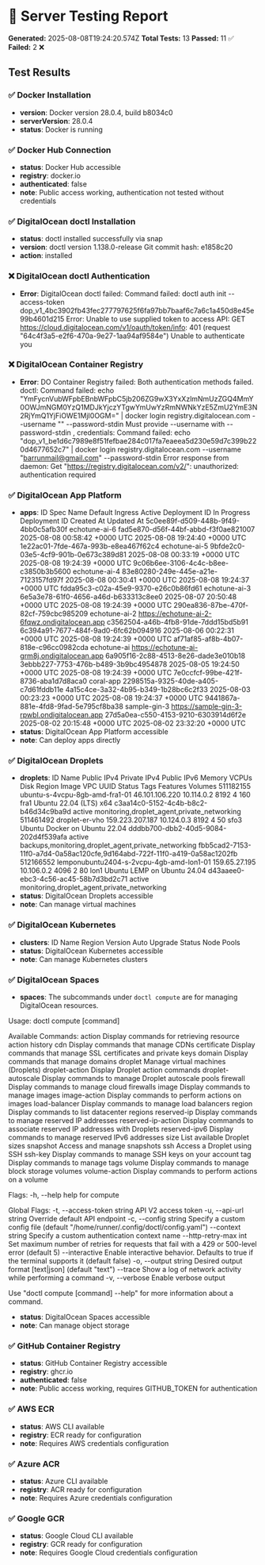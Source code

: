 # 🚀 Server Testing Report

**Generated:** 2025-08-08T19:24:20.574Z
**Total Tests:** 13
**Passed:** 11 ✅
**Failed:** 2 ❌

## Test Results

### ✅ Docker Installation

- **version**: Docker version 28.0.4, build b8034c0
- **serverVersion**: 28.0.4
- **status**: Docker is running

### ✅ Docker Hub Connection

- **status**: Docker Hub accessible
- **registry**: docker.io
- **authenticated**: false
- **note**: Public access working, authentication not tested without credentials

### ✅ DigitalOcean doctl Installation

- **status**: doctl installed successfully via snap
- **version**: doctl version 1.138.0-release
Git commit hash: e1858c20
- **action**: installed

### ❌ DigitalOcean doctl Authentication

- **Error**: DigitalOcean doctl failed: Command failed: doctl auth init --access-token dop_v1_4bc3902fb43fec277797625f6fa97bb7baaf6c7a6c1a450d8e45e99b4601d215
Error: Unable to use supplied token to access API: GET https://cloud.digitalocean.com/v1/oauth/token/info: 401 (request "64c4f3a5-e2f6-470a-9e27-1aa94af9584e") Unable to authenticate you


### ❌ DigitalOcean Container Registry

- **Error**: DO Container Registry failed: Both authentication methods failed. doctl: Command failed: echo "YmFycnVubWFpbEBnbWFpbC5jb206ZG9wX3YxXzlmNmUzZGQ4MmY0OWJmNGM0YzQ1MDJkYjczYTgwYmUwYzRmNWNkYzE5ZmU2YmE3N2RjYmQ1YjFiOWE1MjI0OGM=" | docker login registry.digitalocean.com --username "" --password-stdin
Must provide --username with --password-stdin
, credentials: Command failed: echo "dop_v1_be1d6c7989e8f51fefbae284c017fa7eaeea5d230e59d7c399b220d4677652c7" | docker login registry.digitalocean.com --username "barrunmail@gmail.com" --password-stdin
Error response from daemon: Get "https://registry.digitalocean.com/v2/": unauthorized: authentication required


### ✅ DigitalOcean App Platform

- **apps**: ID                                      Spec Name        Default Ingress                                   Active Deployment ID                    In Progress Deployment ID               Created At                       Updated At
5c0ee89f-d509-448b-9f49-4bb0c5afb30f    echotune-ai-6                                                                                              fad5e870-d56f-44bf-abbd-f3f0ae821007    2025-08-08 00:58:42 +0000 UTC    2025-08-08 19:24:40 +0000 UTC
1e22ac01-7fde-467a-993b-e8ea467f62c4    echotune-ai-5                                                                                              9bfde2c0-03e5-4cf9-901b-0e673c389d81    2025-08-08 00:33:19 +0000 UTC    2025-08-08 19:24:39 +0000 UTC
9c06b6ee-3106-4c4c-b8ee-c3850b3b5600    echotune-ai-4                                                                                              83e80280-249e-445e-a21e-7123157fd97f    2025-08-08 00:30:41 +0000 UTC    2025-08-08 19:24:37 +0000 UTC
fdda95c3-c02a-45e9-9370-e26c0b86fd61    echotune-ai-3                                                                                              6e5a3e78-61f0-4656-a46d-b633313c8ee0    2025-08-07 20:50:48 +0000 UTC    2025-08-08 19:24:39 +0000 UTC
290ea836-87be-470f-82cf-759cbc985209    echotune-ai-2    https://echotune-ai-2-6fqwz.ondigitalocean.app    c3562504-a46b-4fb8-91de-7ddd15bd5b91    6c394a91-7677-484f-9ad0-6fc62b094916    2025-08-06 00:22:31 +0000 UTC    2025-08-08 19:24:39 +0000 UTC
af71af85-af8b-4b07-818e-c96cc0982cda    echotune-ai      https://echotune-ai-grm8j.ondigitalocean.app      6a905f16-2c88-4513-8e26-dade3e010b18    3ebbb227-7753-476b-b489-3b9bc4954878    2025-08-05 19:24:50 +0000 UTC    2025-08-08 19:24:39 +0000 UTC
7e0ccfcf-99be-421f-8736-aba1d7d8aca0    coral-app                                                          2298515a-9325-40de-a405-c7d61fddb11e    4a15c4ce-3a32-4b95-b349-1b28bc6c2f33    2025-08-03 00:23:23 +0000 UTC    2025-08-08 19:24:37 +0000 UTC
9441867a-881e-4fd8-9fad-5e795cf8ba38    sample-gin-3     https://sample-gin-3-rpwbl.ondigitalocean.app     27d5a0ea-c550-4153-9210-6303914d6f2e                                            2025-08-02 20:15:48 +0000 UTC    2025-08-02 23:32:20 +0000 UTC
- **status**: DigitalOcean App Platform accessible
- **note**: Can deploy apps directly

### ✅ DigitalOcean Droplets

- **droplets**: ID           Name                                        Public IPv4        Private IPv4    Public IPv6    Memory    VCPUs    Disk    Region    Image                            VPC UUID                                Status    Tags    Features                                               Volumes
511182155    ubuntu-s-4vcpu-8gb-amd-fra1-01              46.101.106.220     10.114.0.2                     8192      4        160     fra1      Ubuntu 22.04 (LTS) x64           c3aa14c0-5152-4c4b-b8c2-b46d34c9ba9d    active            monitoring,droplet_agent,private_networking            
511461492    droplet-er-vho                              159.223.207.187    10.124.0.3                     8192      4        50      sfo3      Ubuntu Docker on Ubuntu 22.04    dddbb700-dbb2-40d5-9084-202d4f539afa    active            backups,monitoring,droplet_agent,private_networking    fbb5cad2-7153-11f0-a7d4-0a58ac120cfe,9d164abd-722f-11f0-a419-0a58ac1202fb
512166552    lemponubuntu2404-s-2vcpu-4gb-amd-lon1-01    159.65.27.195      10.106.0.2                     4096      2        80      lon1      Ubuntu LEMP on Ubuntu 24.04      d43aaee0-ebc3-4c56-ac45-58b7d3bd2c71    active            monitoring,droplet_agent,private_networking
- **status**: DigitalOcean Droplets accessible
- **note**: Can manage virtual machines

### ✅ DigitalOcean Kubernetes

- **clusters**: ID    Name    Region    Version    Auto Upgrade    Status    Node Pools
- **status**: DigitalOcean Kubernetes accessible
- **note**: Can manage Kubernetes clusters

### ✅ DigitalOcean Spaces

- **spaces**: The subcommands under `doctl compute` are for managing DigitalOcean resources.

Usage:
  doctl compute [command]

Available Commands:
  action             Display commands for retrieving resource action history
  cdn                Display commands that manage CDNs
  certificate        Display commands that manage SSL certificates and private keys
  domain             Display commands that manage domains
  droplet            Manage virtual machines (Droplets)
  droplet-action     Display Droplet action commands
  droplet-autoscale  Display commands to manage Droplet autoscale pools
  firewall           Display commands to manage cloud firewalls
  image              Display commands to manage images
  image-action       Display commands to perform actions on images
  load-balancer      Display commands to manage load balancers
  region             Display commands to list datacenter regions
  reserved-ip        Display commands to manage reserved IP addresses
  reserved-ip-action Display commands to associate reserved IP addresses with Droplets
  reserved-ipv6      Display commands to manage reserved IPv6 addresses
  size               List available Droplet sizes
  snapshot           Access and manage snapshots
  ssh                Access a Droplet using SSH
  ssh-key            Display commands to manage SSH keys on your account
  tag                Display commands to manage tags
  volume             Display commands to manage block storage volumes
  volume-action      Display commands to perform actions on a volume

Flags:
  -h, --help   help for compute

Global Flags:
  -t, --access-token string   API V2 access token
  -u, --api-url string        Override default API endpoint
  -c, --config string         Specify a custom config file (default "/home/runner/.config/doctl/config.yaml")
      --context string        Specify a custom authentication context name
      --http-retry-max int    Set maximum number of retries for requests that fail with a 429 or 500-level error (default 5)
      --interactive           Enable interactive behavior. Defaults to true if the terminal supports it (default false)
  -o, --output string         Desired output format [text|json] (default "text")
      --trace                 Show a log of network activity while performing a command
  -v, --verbose               Enable verbose output

Use "doctl compute [command] --help" for more information about a command.
- **status**: DigitalOcean Spaces accessible
- **note**: Can manage object storage

### ✅ GitHub Container Registry

- **status**: GitHub Container Registry accessible
- **registry**: ghcr.io
- **authenticated**: false
- **note**: Public access working, requires GITHUB_TOKEN for authentication

### ✅ AWS ECR

- **status**: AWS CLI available
- **registry**: ECR ready for configuration
- **note**: Requires AWS credentials configuration

### ✅ Azure ACR

- **status**: Azure CLI available
- **registry**: ACR ready for configuration
- **note**: Requires Azure credentials configuration

### ✅ Google GCR

- **status**: Google Cloud CLI available
- **registry**: GCR ready for configuration
- **note**: Requires Google Cloud credentials configuration

